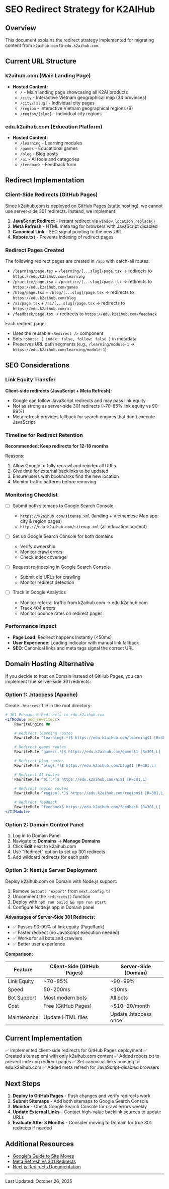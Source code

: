 # SEO Redirect Strategy for K2AIHub

## Overview

This document explains the redirect strategy implemented for migrating content from `k2aihub.com` to `edu.k2aihub.com`.

## Current URL Structure

### k2aihub.com (Main Landing Page)

- **Hosted Content:**
  - `/` - Main landing page showcasing all K2AI products
  - `/city` - Interactive Vietnam geographical map (34 provinces)
  - `/city/[slug]` - Individual city pages
  - `/region` - Interactive Vietnam geographical regions (9)
  - `/region/[slug]` - Individual city regions

### edu.k2aihub.com (Education Platform)

- **Hosted Content:**
  - `/learning` - Learning modules
  - `/games` - Educational games
  - `/blog` - Blog posts
  - `/ai` - AI tools and categories
  - `/feedback` - Feedback form

## Redirect Implementation

### Client-Side Redirects (GitHub Pages)

Since k2aihub.com is deployed on GitHub Pages (static hosting), we cannot use server-side 301 redirects. Instead, we implement:

1. **JavaScript Redirect** - Instant redirect via `window.location.replace()`
2. **Meta Refresh** - HTML meta tag for browsers with JavaScript disabled
3. **Canonical Link** - SEO signal pointing to the new URL
4. **Robots.txt** - Prevents indexing of redirect pages

### Redirect Pages Created

The following redirect pages are created in `/app` with catch-all routes:

- `/learning/page.tsx` + `/learning/[...slug]/page.tsx` → redirects to `https://edu.k2aihub.com/learning`
- `/practice/page.tsx` + `/practice/[...slug]/page.tsx` → redirects to `https://edu.k2aihub.com/games`
- `/blog/page.tsx` + `/blog/[...slug]/page.tsx` → redirects to `https://edu.k2aihub.com/blog`
- `/ai/page.tsx` + `/ai/[...slug]/page.tsx` → redirects to `https://edu.k2aihub.com/ai`
- `/feedback/page.tsx` → redirects to `https://edu.k2aihub.com/feedback`

Each redirect page:

- Uses the reusable `<Redirect />` component
- Sets `robots: { index: false, follow: false }` in metadata
- Preserves URL path segments (e.g., `/learning/module-1` → `https://edu.k2aihub.com/learning/module-1`)

## SEO Considerations

### Link Equity Transfer

**Client-side redirects (JavaScript + Meta Refresh):**

- Google can follow JavaScript redirects and may pass link equity
- Not as strong as server-side 301 redirects (~70-85% link equity vs 90-99%)
- Meta refresh provides fallback for search engines that don't execute JavaScript

### Timeline for Redirect Retention

**Recommended: Keep redirects for 12-18 months**

Reasons:

1. Allow Google to fully recrawl and reindex all URLs
2. Give time for external backlinks to be updated
3. Ensure users with bookmarks find the new location
4. Monitor traffic patterns before removing

### Monitoring Checklist

- [ ] Submit both sitemaps to Google Search Console
  - `https://k2aihub.com/sitemap.xml` (landing + Vietnamese Map app: city & region pages)
  - `https://edu.k2aihub.com/sitemap.xml` (all education content)
- [ ] Set up Google Search Console for both domains

  - Verify ownership
  - Monitor crawl errors
  - Check index coverage

- [ ] Request re-indexing in Google Search Console

  - Submit old URLs for crawling
  - Monitor redirect detection

- [ ] Track in Google Analytics
  - Monitor referral traffic from k2aihub.com → edu.k2aihub.com
  - Track 404 errors
  - Monitor bounce rates on redirect pages

### Performance Impact

- **Page Load**: Redirect happens instantly (<50ms)
- **User Experience**: Loading indicator with manual link fallback
- **SEO**: Canonical links and meta tags signal the correct URL

## Domain Hosting Alternative

If you decide to host on Domain instead of GitHub Pages, you can implement true server-side 301 redirects:

### Option 1: .htaccess (Apache)

Create `.htaccess` file in the root directory:

```apache
# 301 Permanent Redirects to edu.k2aihub.com
<IfModule mod_rewrite.c>
    RewriteEngine On

    # Redirect learning routes
    RewriteRule ^learning(.*)$ https://edu.k2aihub.com/learning$1 [R=301,L]

    # Redirect games routes
    RewriteRule ^games(.*)$ https://edu.k2aihub.com/games$1 [R=301,L]

    # Redirect blog routes
    RewriteRule ^blog(.*)$ https://edu.k2aihub.com/blog$1 [R=301,L]

    # Redirect AI routes
    RewriteRule ^ai(.*)$ https://edu.k2aihub.com/ai$1 [R=301,L]

    # Redirect region routes
    RewriteRule ^region(.*)$ https://edu.k2aihub.com/region$1 [R=301,L]

    # Redirect feedback
    RewriteRule ^feedback$ https://edu.k2aihub.com/feedback [R=301,L]
</IfModule>
```

### Option 2: Domain Control Panel

1. Log in to Domain Panel
2. Navigate to **Domains** → **Manage Domains**
3. Click **Edit** next to k2aihub.com
4. Use "Redirect" option to set up 301 redirects
5. Add wildcard redirects for each path

### Option 3: Next.js Server Deployment

Deploy k2aihub.com on Domain with Node.js support:

1. Remove `output: 'export'` from `next.config.ts`
2. Uncomment the `redirects()` function
3. Deploy with `npm run build && npm run start`
4. Configure Node.js app in Domain panel

**Advantages of Server-Side 301 Redirects:**

- ✅ Passes 90-99% of link equity (PageRank)
- ✅ Faster redirect (no JavaScript execution needed)
- ✅ Works for all bots and crawlers
- ✅ Better user experience

**Comparison:**

| Feature     | Client-Side (GitHub Pages) | Server-Side (Domain)  |
| ----------- | -------------------------- | --------------------- |
| Link Equity | ~70-85%                    | ~90-99%               |
| Speed       | 50-200ms                   | <10ms                 |
| Bot Support | Most modern bots           | All bots              |
| Cost        | Free (GitHub Pages)        | ~$10-20/month         |
| Maintenance | Update HTML files          | Update .htaccess once |

## Current Implementation

✅ Implemented client-side redirects for GitHub Pages deployment
✅ Created sitemap.xml with only k2aihub.com content
✅ Added robots.txt to prevent indexing redirect pages
✅ Set canonical links pointing to edu.k2aihub.com
✅ Added meta refresh for JavaScript-disabled browsers

## Next Steps

1. **Deploy to GitHub Pages** - Push changes and verify redirects work
2. **Submit Sitemaps** - Add both sitemaps to Google Search Console
3. **Monitor** - Check Google Search Console for crawl errors weekly
4. **Update External Links** - Contact high-value backlink sources to update URLs
5. **Evaluate After 3 Months** - Consider moving to Domain for true 301 redirects if needed

## Additional Resources

- [Google's Guide to Site Moves](https://developers.google.com/search/docs/advanced/crawling/site-move-with-url-changes)
- [Meta Refresh vs 301 Redirects](https://moz.com/blog/301-redirection-rules-for-seo)
- [Next.js Redirects Documentation](https://nextjs.org/docs/app/api-reference/next-config-js/redirects)

---

Last Updated: October 26, 2025
